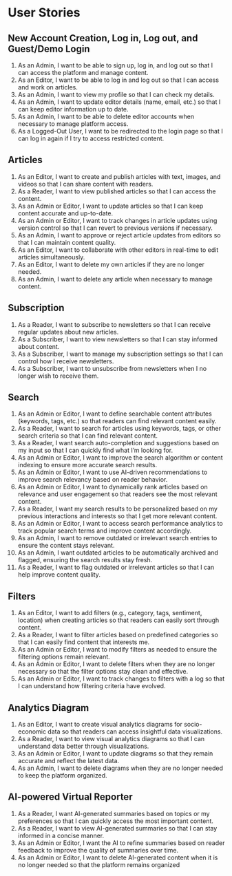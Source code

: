 # User Stories

## New Account Creation, Log in, Log out, and Guest/Demo Login
1. As an Admin, I want to be able to sign up, log in, and log out so that I can access the platform and manage content.
2. As an Editor, I want to be able to log in and log out so that I can access and work on articles.
3. As an Admin, I want to view my profile so that I can check my details.
4. As an Admin, I want to update editor details (name, email, etc.) so that I can keep editor information up to date.
5. As an Admin, I want to be able to delete editor accounts when necessary to manage platform access.
6. As a Logged-Out User, I want to be redirected to the login page so that I can log in again if I try to access restricted content.

## Articles
1. As an Editor, I want to create and publish articles with text, images, and videos so that I can share content with readers.
2. As a Reader, I want to view published articles so that I can access the content.
3. As an Admin or Editor, I want to update articles so that I can keep content accurate and up-to-date.
4. As an Admin or Editor, I want to track changes in article updates using version control so that I can revert to previous versions if necessary.
5. As an Admin, I want to approve or reject article updates from editors so that I can maintain content quality.
6. As an Editor, I want to collaborate with other editors in real-time to edit articles simultaneously.
7. As an Editor, I want to delete my own articles if they are no longer needed.
8. As an Admin, I want to delete any article when necessary to manage content.

## Subscription
1. As a Reader, I want to subscribe to newsletters so that I can receive regular updates about new articles.
2. As a Subscriber, I want to view newsletters so that I can stay informed about content.
3. As a Subscriber, I want to manage my subscription settings so that I can control how I receive newsletters.
4. As a Subscriber, I want to unsubscribe from newsletters when I no longer wish to receive them.

## Search
1. As an Admin or Editor, I want to define searchable content attributes (keywords, tags, etc.) so that readers can find relevant content easily.
2. As a Reader, I want to search for articles using keywords, tags, or other search criteria so that I can find relevant content.
3. As a Reader, I want search auto-completion and suggestions based on my input so that I can quickly find what I’m looking for.
4. As an Admin or Editor, I want to improve the search algorithm or content indexing to ensure more accurate search results.
5. As an Admin or Editor, I want to use AI-driven recommendations to improve search relevancy based on reader behavior.
6. As an Admin or Editor, I want to dynamically rank articles based on relevance and user engagement so that readers see the most relevant content.
7. As a Reader, I want my search results to be personalized based on my previous interactions and interests so that I get more relevant content.
8. As an Admin or Editor, I want to access search performance analytics to track popular search terms and improve content accordingly.
9. As an Admin, I want to remove outdated or irrelevant search entries to ensure the content stays relevant.
10. As an Admin, I want outdated articles to be automatically archived and flagged, ensuring the search results stay fresh.
11. As a Reader, I want to flag outdated or irrelevant articles so that I can help improve content quality.


## Filters
1. As an Editor, I want to add filters (e.g., category, tags, sentiment, location) when creating articles so that readers can easily sort through content.
2. As a Reader, I want to filter articles based on predefined categories so that I can easily find content that interests me.
3. As an Admin or Editor, I want to modify filters as needed to ensure the filtering options remain relevant.
4. As an Admin or Editor, I want to delete filters when they are no longer necessary so that the filter options stay clean and effective.
5. As an Admin or Editor, I want to track changes to filters with a log so that I can understand how filtering criteria have evolved.

## Analytics Diagram
1. As an Editor, I want to create visual analytics diagrams for socio-economic data so that readers can access insightful data visualizations.
2. As a Reader, I want to view visual analytics diagrams so that I can understand data better through visualizations.
3. As an Admin or Editor, I want to update diagrams so that they remain accurate and reflect the latest data.
4. As an Admin, I want to delete diagrams when they are no longer needed to keep the platform organized.

## AI-powered Virtual Reporter
1. As a Reader, I want AI-generated summaries based on topics or my preferences so that I can quickly access the most important content.
2. As a Reader, I want to view AI-generated summaries so that I can stay informed in a concise manner.
3. As an Admin or Editor, I want the AI to refine summaries based on reader feedback to improve the quality of summaries over time.
4. As an Admin or Editor, I want to delete AI-generated content when it is no longer needed so that the platform remains organized